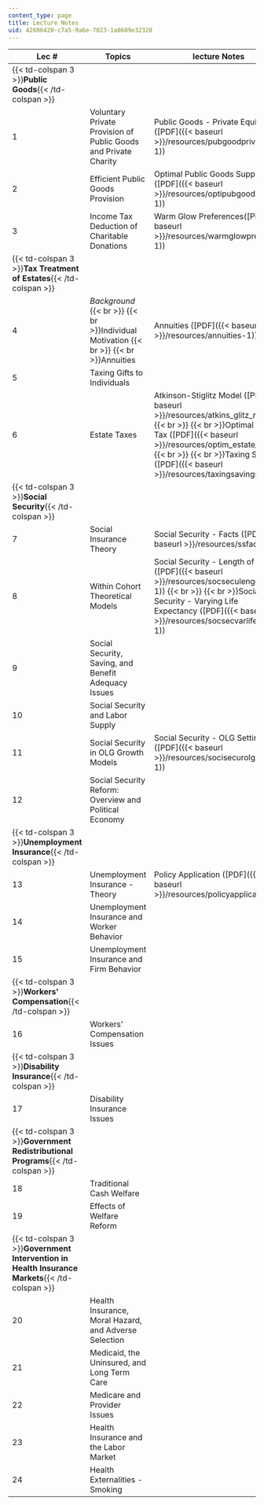 ```yaml
---
content_type: page
title: Lecture Notes
uid: 42606420-c7a5-9a6e-7023-1a0609e32328
---
```


| Lec # | Topics | lecture Notes |
| --- | --- | --- |
| {{< td-colspan 3 >}}**Public Goods**{{< /td-colspan >}} |||
| 1 | Voluntary Private Provision of Public Goods and Private Charity | Public Goods - Private Equilibrium ([PDF]({{< baseurl >}}/resources/pubgoodprivateeq-1)) |
| 2 | Efficient Public Goods Provision | Optimal Public Goods Supply ([PDF]({{< baseurl >}}/resources/optipubgoodssupp-1)) |
| 3 | Income Tax Deduction of Charitable Donations | Warm Glow Preferences([PDF]({{< baseurl >}}/resources/warmglowpreferen-1)) |
| {{< td-colspan 3 >}}**Tax Treatment of Estates**{{< /td-colspan >}} |||
| 4 | _Background_  {{< br >}}  {{< br >}}Individual Motivation  {{< br >}}  {{< br >}}Annuities | Annuities ([PDF]({{< baseurl >}}/resources/annuities-1)) |
| 5 | Taxing Gifts to Individuals | &nbsp; |
| 6 | Estate Taxes | Atkinson-Stiglitz Model ([PDF]({{< baseurl >}}/resources/atkins_glitz_mod))  {{< br >}}  {{< br >}}Optimal Estate Tax ([PDF]({{< baseurl >}}/resources/optim_estate_tax))  {{< br >}}  {{< br >}}Taxing Savings ([PDF]({{< baseurl >}}/resources/taxingsavings-1)) |
| {{< td-colspan 3 >}}**Social Security**{{< /td-colspan >}} |||
| 7 | Social Insurance Theory | Social Security - Facts ([PDF]({{< baseurl >}}/resources/ssfacts)) |
| 8 | Within Cohort Theoretical Models | Social Security - Length of Career ([PDF]({{< baseurl >}}/resources/socseculengofcar-1))  {{< br >}}  {{< br >}}Social Security - Varying Life Expectancy ([PDF]({{< baseurl >}}/resources/socsecvarlifeexp-1)) |
| 9 | Social Security, Saving, and Benefit Adequacy Issues | &nbsp; |
| 10 | Social Security and Labor Supply | &nbsp; |
| 11 | Social Security in OLG Growth Models | Social Security - OLG Settings ([PDF]({{< baseurl >}}/resources/socisecurolgsett-1)) |
| 12 | Social Security Reform: Overview and Political Economy | &nbsp; |
| {{< td-colspan 3 >}}**Unemployment Insurance**{{< /td-colspan >}} |||
| 13 | Unemployment Insurance - Theory | Policy Application ([PDF]({{< baseurl >}}/resources/policyapplicatio-1)) |
| 14 | Unemployment Insurance and Worker Behavior | &nbsp; |
| 15 | Unemployment Insurance and Firm Behavior | &nbsp; |
| {{< td-colspan 3 >}}**Workers' Compensation**{{< /td-colspan >}} |||
| 16 | Workers' Compensation Issues | &nbsp; |
| {{< td-colspan 3 >}}**Disability Insurance**{{< /td-colspan >}} |||
| 17 | Disability Insurance Issues | &nbsp; |
| {{< td-colspan 3 >}}**Government Redistributional Programs**{{< /td-colspan >}} |||
| 18 | Traditional Cash Welfare | &nbsp; |
| 19 | Effects of Welfare Reform | &nbsp; |
| {{< td-colspan 3 >}}**Government Intervention in Health Insurance Markets**{{< /td-colspan >}} |||
| 20 | Health Insurance, Moral Hazard, and Adverse Selection | &nbsp; |
| 21 | Medicaid, the Uninsured, and Long Term Care | &nbsp; |
| 22 | Medicare and Provider Issues | &nbsp; |
| 23 | Health Insurance and the Labor Market | &nbsp; |
| 24 | Health Externalities - Smoking |